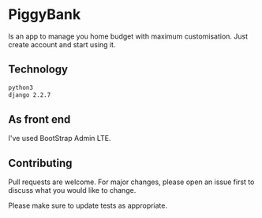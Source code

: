 # PiggyBank

Is an app to manage you home budget with maximum customisation. Just create account and start using it. 

## Technology


```bash
python3
django 2.2.7
```

## As front end

I've used BootStrap Admin LTE.

## Contributing
Pull requests are welcome. For major changes, please open an issue first to discuss what you would like to change.

Please make sure to update tests as appropriate.

